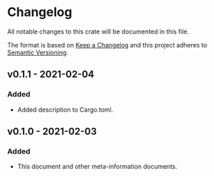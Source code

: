# Changelog

All notable changes to this crate will be documented in this file.

The format is based on [Keep a Changelog](http://keepachangelog.com/en/1.0.0/)
and this project adheres to [Semantic Versioning](https://semver.org/spec/v2.0.0.html).

## v0.1.1 - 2021-02-04
### Added

- Added description to Cargo.toml.

## v0.1.0 - 2021-02-03
### Added

- This document and other meta-information documents.
